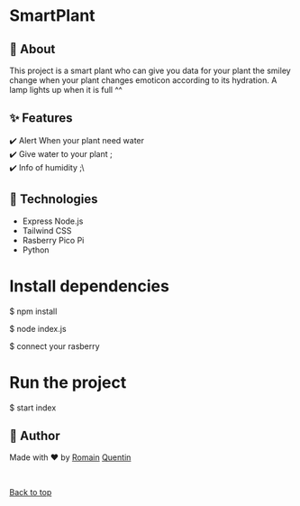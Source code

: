 # SmartPlant

## :dart: About ##

This project is a smart plant who can give you data for your plant the smiley change when your plant changes emoticon according to its hydration. 
A lamp lights up when it is full ^^



## :sparkles: Features ##

:heavy_check_mark: Alert When your plant need water\
:heavy_check_mark: Give water to your plant ;\
:heavy_check_mark: Info of humidity ;\

## :rocket: Technologies ##

 - Express Node.js
 - Tailwind CSS 
 - Rasberry Pico Pi 
 - Python  

# Install dependencies

$ npm install

$ node index.js

$ connect your rasberry

# Run the project

$ start index

## :memo: Author ##

Made with :heart: by 
<a href="https://github.com/romainmltr" target="_blank">Romain</a>
<a href="https://github.com/QuentinDrouet" target="_blank">Quentin</a>

&#xa0;

<a href="#top">Back to top</a>
